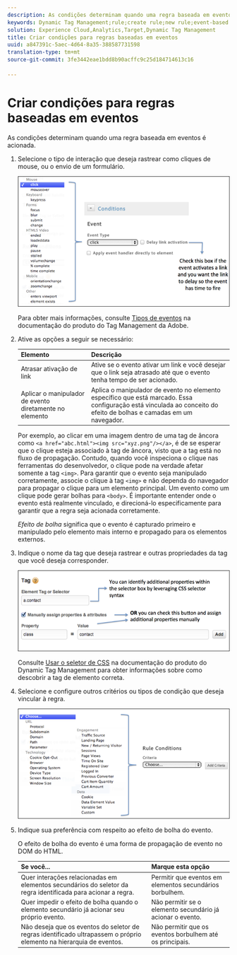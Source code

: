 ```yaml
---
description: As condições determinam quando uma regra baseada em eventos é acionada.
keywords: Dynamic Tag Management;rule;create rule;new rule;event-based rule;delay link activation;apply event handler directly to element;bubbling;event bubbling
solution: Experience Cloud,Analytics,Target,Dynamic Tag Management
title: Criar condições para regras baseadas em eventos
uuid: a847391c-5aec-4d64-8a35-388587731598
translation-type: tm+mt
source-git-commit: 3fe3442eae1bdd8b90acffc9c25d184714613c16

---
```



# Criar condições para regras baseadas em eventos

As condições determinam quando uma regra baseada em eventos é acionada.

1. Selecione o tipo de interação que deseja rastrear como cliques de mouse, ou o envio de um formulário.

   ![](assets/condition-event-based.png)

   Para obter mais informações, consulte [Tipos de eventos](https://docs.adobe.com/content/help/en/dtm/using/resources/rules/t-rules-event-conditions.html) na documentação do produto do Tag Management da Adobe.

1. Ative as opções a seguir se necessário:

   | Elemento | Descrição |
   |--- |--- |
   | Atrasar ativação de link | Ative se o evento ativar um link e você desejar que o link seja atrasado até que o evento tenha tempo de ser acionado. |
   | Aplicar o manipulador de evento diretamente no elemento | Aplica o manipulador de evento no elemento específico que está marcado. Essa configuração está vinculada ao conceito do efeito de bolhas e camadas em um navegador. |

   Por exemplo, ao clicar em uma imagem dentro de uma tag de âncora como `<a href="abc.html"><img src="xyz.png"/></a>`, é de se esperar que o clique esteja associado à tag de âncora, visto que a tag está no fluxo de propagação. Contudo, quando você inspeciona o clique nas ferramentas do desenvolvedor, o clique pode na verdade afetar somente a tag `<img>`. Para garantir que o evento seja manipulado corretamente, associe o clique à tag `<img>` e não dependa do navegador para propagar o clique para um elemento principal. Um evento como um clique pode gerar bolhas para `<body>`. É importante entender onde o evento está realmente vinculado, e direcioná-lo especificamente para garantir que a regra seja acionada corretamente.

   *Efeito de bolha* significa que o evento é capturado primeiro e manipulado pelo elemento mais interno e propagado para os elementos externos.

1. Indique o nome da tag que deseja rastrear e outras propriedades da tag que você deseja corresponder.

   ![](assets/condition-event-based2.png)

   Consulte [Usar o seletor de CSS](https://docs.adobe.com/content/help/en/dtm/using/resources/rules/t-rules-event-conditions.html#concept_DDF500DCB8214658AEDECDE69ED1D4AF) na documentação do produto do Dynamic Tag Management para obter informações sobre como descobrir a tag de elemento correta.

1. Selecione e configure outros critérios ou tipos de condição que deseja vincular à regra.

   ![](assets/condition-event-based3.png)

1. Indique sua preferência com respeito ao efeito de bolha do evento.

   O efeito de bolha do evento é uma forma de propagação de evento no DOM do HTML.

   | Se você... | Marque esta opção |
   |--- |--- |
   | Quer interações relacionadas em elementos secundários do seletor da regra identificada para acionar a regra. | Permitir que eventos em elementos secundários borbulhem. |
   | Quer impedir o efeito de bolha quando o elemento secundário já acionar seu próprio evento. | Não permitir se o elemento secundário já acionar o evento. |
   | Não deseja que os eventos do seletor de regras identificado ultrapassem o próprio elemento na hierarquia de eventos. | Não permitir que os eventos borbulhem até os principais. |
